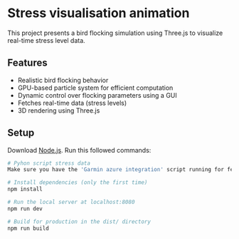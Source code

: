 # Stress visualisation animation 

This project presents a bird flocking simulation using Three.js to visualize real-time stress level data. 

## Features
- Realistic bird flocking behavior
- GPU-based particle system for efficient computation
- Dynamic control over flocking parameters using a GUI
- Fetches real-time data (stress levels)
- 3D rendering using Three.js

## Setup
Download [Node.js](https://nodejs.org/en/download/).
Run this followed commands:
``` bash
# Pyhon script stress data
Make sure you have the 'Garmin azure integration' script running for fetching real-time data of stress
```

``` bash
# Install dependencies (only the first time)
npm install

# Run the local server at localhost:8080
npm run dev

# Build for production in the dist/ directory
npm run build
```
